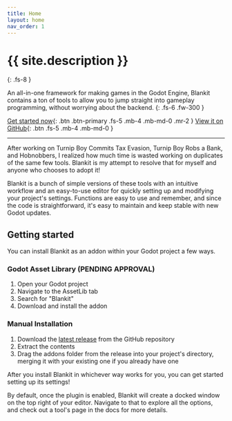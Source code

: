 ```yaml
---
title: Home
layout: home
nav_order: 1
---
```


# {{ site.description }}
{: .fs-8 }

An all-in-one framework for making games in the Godot Engine, Blankit contains a ton of tools to allow you to jump straight into gameplay programming, without worrying about the backend.
{: .fs-6 .fw-300 }

[Get started now](#getting-started){: .btn .btn-primary .fs-5 .mb-4 .mb-md-0 .mr-2 }
[View it on GitHub][Blankit repo]{: .btn .fs-5 .mb-4 .mb-md-0 }

---

After working on Turnip Boy Commits Tax Evasion, Turnip Boy Robs a Bank, and Hobnobbers, I realized how much time is wasted working on duplicates of the same few tools. Blankit is my attempt to resolve that for myself and anyone who chooses to adopt it!

Blankit is a bunch of simple versions of these tools with an intuitive workflow and an easy-to-use editor for quickly setting up and modifying your project's settings. Functions are easy to use and remember, and since the code is straightforward, it's easy to maintain and keep stable with new Godot updates.

## Getting started

You can install Blankit as an addon within your Godot project a few ways.

### Godot Asset Library (PENDING APPROVAL)

1. Open your Godot project
2. Navigate to the AssetLib tab
3. Search for "Blankit"
4. Download and install the addon

### Manual Installation

1. Download the [latest release][Blankit latest release] from the GitHub repository
2. Extract the contents
3. Drag the addons folder from the release into your project's directory, merging it with your existing one if you already have one

After you install Blankit in whichever way works for you, you can get started setting up its settings!

By default, once the plugin is enabled, Blankit will create a docked window on the top right of your editor. Navigate to that to explore all the options, and check out a tool's page in the docs for more details.





[Blankit repo]: https://github.com/yukonmakesgames/blankit
[Blankit latest release]: https://github.com/yukonmakesgames/blankit/releases/latest